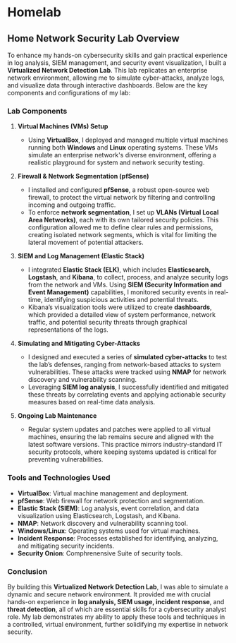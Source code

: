 # Homelab
## Home Network Security Lab Overview

To enhance my hands-on cybersecurity skills and gain practical experience in log analysis, SIEM management, and security event visualization, I built a **Virtualized Network Detection Lab**. This lab replicates an enterprise network environment, allowing me to simulate cyber-attacks, analyze logs, and visualize data through interactive dashboards. Below are the key components and configurations of my lab:

### Lab Components

1. **Virtual Machines (VMs) Setup**
   - Using **VirtualBox**, I deployed and managed multiple virtual machines running both **Windows** and **Linux** operating systems. These VMs simulate an enterprise network's diverse environment, offering a realistic playground for system and network security testing.

2. **Firewall & Network Segmentation (pfSense)**
   - I installed and configured **pfSense**, a robust open-source web firewall, to protect the virtual network by filtering and controlling incoming and outgoing traffic. 
   - To enforce **network segmentation**, I set up **VLANs (Virtual Local Area Networks)**, each with its own tailored security policies. This configuration allowed me to define clear rules and permissions, creating isolated network segments, which is vital for limiting the lateral movement of potential attackers.

3. **SIEM and Log Management (Elastic Stack)**
   - I integrated **Elastic Stack (ELK)**, which includes **Elasticsearch, Logstash**, and **Kibana**, to collect, process, and analyze security logs from the network and VMs. Using **SIEM (Security Information and Event Management)** capabilities, I monitored security events in real-time, identifying suspicious activities and potential threats.
   - Kibana’s visualization tools were utilized to create **dashboards**, which provided a detailed view of system performance, network traffic, and potential security threats through graphical representations of the logs.

4. **Simulating and Mitigating Cyber-Attacks**
   - I designed and executed a series of **simulated cyber-attacks** to test the lab’s defenses, ranging from network-based attacks to system vulnerabilities. These attacks were tracked using **NMAP** for network discovery and vulnerability scanning.
   - Leveraging **SIEM log analysis**, I successfully identified and mitigated these threats by correlating events and applying actionable security measures based on real-time data analysis.

5. **Ongoing Lab Maintenance**
   - Regular system updates and patches were applied to all virtual machines, ensuring the lab remains secure and aligned with the latest software versions. This practice mirrors industry-standard IT security protocols, where keeping systems updated is critical for preventing vulnerabilities.

### Tools and Technologies Used

- **VirtualBox**: Virtual machine management and deployment.
- **pfSense**: Web firewall for network protection and segmentation.
- **Elastic Stack (SIEM)**: Log analysis, event correlation, and data visualization using Elasticsearch, Logstash, and Kibana.
- **NMAP**: Network discovery and vulnerability scanning tool.
- **Windows/Linux**: Operating systems used for virtual machines.
- **Incident Response**: Processes established for identifying, analyzing, and mitigating security incidents.
- **Security Onion**: Comphrenensive Suite of security tools.

### Conclusion

By building this **Virtualized Network Detection Lab**, I was able to simulate a dynamic and secure network environment. It provided me with crucial hands-on experience in **log analysis, SIEM usage, incident response**, and **threat detection**, all of which are essential skills for a cybersecurity analyst role. My lab demonstrates my ability to apply these tools and techniques in a controlled, virtual environment, further solidifying my expertise in network security.

